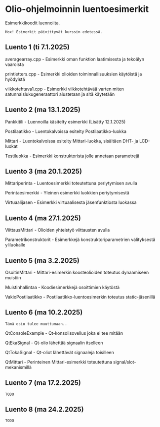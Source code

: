# Olio-ohjelmoinnin luentoesimerkit
Esimerkkikoodit luennoilta. 

`Hox! Esimerkit päivittyvät kurssin edetessä.`

## Luento 1 (ti 7.1.2025)
averagearray.cpp - Esimerkki oman funktion laatimisesta ja tekoälyn vaaroista

printletters.cpp - Esimerkki olioiden toiminnallisuuksien käytöistä ja hyödyistä

viikkotehtava1.cpp - Esimerkki viikkotehtävää varten miten satunnaislukugeneraattori alustetaan ja sitä käytetään

## Luento 2 (ma 13.1.2025)

Pankkitili  - Luennoilla käsitelty esimerkki (Lisätty 12.1.2025)

Postilaatikko - Luentokalvoissa esitelty Postilaatikko-luokka

Mittari - Luentokalvoissa esitelty Mittari-luokka, sisältäen DHT- ja LCD-luokat

Testiluokka - Esimerkki konstruktorista jolle annetaan parametrejä

## Luento 3 (ma 20.1.2025)
Mittariperinta - Luentoesimerkki toteutettuna periytymisen avulla

Perintaesimerkki - Yleinen esimerkki luokkien periytymisestä

Virtuaalijasen - Esimerkki virtuaalisesta jäsenfunktiosta luokassa

## Luento 4 (ma 27.1.2025)
ViittausMittari - Olioiden yhteistyö viittausten avulla

Parametrikonstruktorit - Esimerkkejä konstruktoriparametrien välityksestä yliluokalle

## Luento 5 (ma 3.2.2025)
OsoitinMittari - Mittari-esimerkin koosteolioiden toteutus dynaamiseen muistiin

Muistinhallintaa - Koodiesimerkkejä osoittimien käytöstä

VakioPostilaatikko - Postilaatikko-luentoesimerkin toteutus static-jäsenillä

## Luento 6 (ma 10.2.2025)

`Tämä osio tulee muuttumaan..` 

QtConsoleExample - Qt-konsolisovellus joka ei tee mitään

QtEkaSignal - Qt-olio lähettää signaalin itselleen

QtTokaSignal - Qt-oliot lähettävät signaaleja toisilleen

QtMittari - Perinteinen Mittari-esimerkki toteutettuna signal/slot-mekanismillä

## Luento 7 (ma 17.2.2025)

`TODO` 

## Luento 8 (ma 24.2.2025)

`TODO` 

